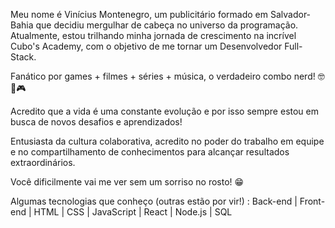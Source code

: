 Meu nome é Vinícius Montenegro, um publicitário formado em Salvador-Bahia que decidiu mergulhar de cabeça no universo da programação. Atualmente, estou trilhando minha jornada de crescimento na incrível Cubo's Academy, com o objetivo de me tornar um Desenvolvedor Full-Stack.

Fanático por games + filmes + séries + música, o verdadeiro combo nerd! 🤓🎵🎮

Acredito que a vida é uma constante evolução e por isso sempre estou em busca de novos desafios e aprendizados!

Entusiasta da cultura colaborativa, acredito no poder do trabalho em equipe e no compartilhamento de conhecimentos para alcançar resultados extraordinários.

Você dificilmente vai me ver sem um sorriso no rosto! 😁

Algumas tecnologias que conheço (outras estão por vir!) : Back-end | Front-end | HTML | CSS | JavaScript | React | Node.js | SQL
